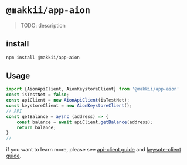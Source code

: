 # `@makkii/app-aion`

> TODO: description


## install

```bash
npm install @makkii/app-aion
```

## Usage

```js
import {AionApiClient, AionKeystoreClient} from '@makkii/app-aion'
const isTestNet = false;
const apiClient = new AionApiClient(isTestNet);
const keystoreClient = new AionKeystoreClient();
// API
const getBalance = aysnc (address) => {
    const balance = await apiClient.getBalance(address);
    return balance;
}
// 

```
if you want to learn more, please see [api-client guide](../../docs/api-client.md) and [keysote-client guide](../../docs/keysotre-client.md).

